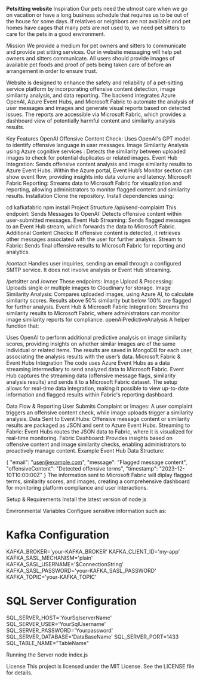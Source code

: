 **Petsitting website**
Inspiration
Our pets need the utmost care when we go on vacation or have a long business schedule that requires us to be out of the house for some days. If relatives or neighbors are not available and pet homes have cages that many pets are not used to, we need pet sitters to care for the pets in a good environment.

Mission
We provide a medium for pet owners and sitters to communicate and provide pet sitting services. Our in website messaging will help pet owners and sitters communicate. All users should provide images of available pet foods and proof of pets being taken care of before an arrangement in order to ensure trust.

Website is designed to enhance the safety and reliability of a pet-sitting service platform by incorporating offensive content detection, image similarity analysis, and data reporting. The backend integrates Azure OpenAI, Azure Event Hubs, and Microsoft Fabric to automate the analysis of user messages and images and generate visual reports based on detected issues. The reports are accessible via Microsoft Fabric, which provides a dashboard view of potentially harmful content and similarity analysis results.

Key Features
OpenAI Offensive Content Check: Uses OpenAI's GPT model to identify offensive language in user messages.
Image Similarity Analysis using Azure cognitive services : Detects the similarity between uploaded images to check for potential duplicates or related images.
Event Hub Integration: Sends offensive content analysis and image similarity results to Azure Event Hubs. Within the Azure portal, Event Hub’s Monitor section can show event flow, providing insights into data volume and latency.
Microsoft Fabric Reporting: Streams data to Microsoft Fabric for visualization and reporting, allowing administrators to monitor flagged content and similarity results.
Installation
Clone the repository.
Install dependencies using:

cd kafkafabric
npm install
Project Structure
/api/send-complaint This endpoint: Sends Messages to OpenAI: Detects offensive content within user-submitted messages. Event Hub Streaming: Sends flagged messages to an Event Hub stream, which forwards the data to Microsoft Fabric. Additional Content Checks: If offensive content is detected, it retrieves other messages associated with the user for further analysis. Stream to Fabric: Sends final offensive results to Microsoft Fabric for reporting and analytics.

/contact Handles user inquiries, sending an email through a configured SMTP service. It does not involve analysis or Event Hub streaming.

/petsitter and /owner These endpoints: Image Upload & Processing: Uploads single or multiple images to Cloudinary for storage. Image Similarity Analysis: Compares uploaded images, using Azure AI, to calculate similarity scores. Results above 50% similarity but below 100% are flagged for further analysis. Event Hub & Microsoft Fabric Integration: Streams the similarity results to Microsoft Fabric, where administrators can monitor image similarity reports for compliance. openAiPredictiveAnalysis A helper function that:

Uses OpenAI to perform additional predictive analysis on image similarity scores, providing insights on whether similar images are of the same individual or related items. The results are saved in MongoDB for each user, associating the analysis results with the user’s data. Microsoft Fabric & Event Hubs Integration The code uses Azure Event Hubs as a data streaming intermediary to send analyzed data to Microsoft Fabric. Event Hub captures the streaming data (offensive message flags, similarity analysis results) and sends it to a Microsoft Fabric dataset. The setup allows for real-time data integration, making it possible to view up-to-date information and flagged results within Fabric's reporting dashboard.

Data Flow & Reporting User Submits Complaint or Images: A user complaint triggers an offensive content check, while image uploads trigger a similarity analysis. Data Sent to Event Hubs: Offensive message content or similarity results are packaged as JSON and sent to Azure Event Hubs. Streaming to Fabric: Event Hubs routes the JSON data to Fabric, where it is visualized for real-time monitoring. Fabric Dashboard: Provides insights based on offensive content and image similarity checks, enabling administrators to proactively manage content. Example Event Hub Data Structure:

{
  "email": "user@example.com",
  "message": "Flagged message content",
  "offensiveContent": "Detected offensive terms",
  "timestamp": "2023-12-10T10:00:00Z"
}
The information sent to Microsoft Fabric will diplay flagged terms, similarity scores, and images, creating a comprehensive dashboard for monitoring platform compliance and user interactions.

Setup & Requirements
Install the latest version of node js

Environmental Variables
Configure sensitive information such as:

# Kafka Configuration
KAFKA_BROKER='your-KAFKA_BROKER'
KAFKA_CLIENT_ID='my-app'
KAFKA_SASL_MECHANISM='plain'
KAFKA_SASL_USERNAME='$ConnectionString'
KAFKA_SASL_PASSWORD='your-KAFKA_SASL_PASSWORD'
KAFKA_TOPIC='your-KAFKA_TOPIC'

# SQL Server Configuration
SQL_SERVER_HOST='YourSqlserverName'
SQL_SERVER_USER='YourSqlUsername'
SQL_SERVER_PASSWORD='Yourpassword'
SQL_SERVER_DATABASE='DataBaseName'
SQL_SERVER_PORT=1433
SQL_TABLE_NAME="TableName"

Running the Server
node index.js

License
This project is licensed under the MIT License. See the LICENSE file for details.

